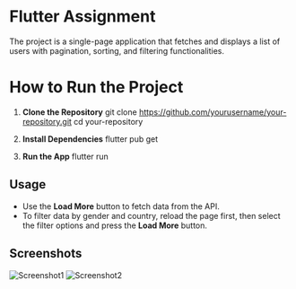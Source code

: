 # Flutter Assignment

The project is a single-page application that fetches and displays a list of users with pagination, sorting, and filtering functionalities.

# How to Run the Project

1. **Clone the Repository**
    git clone https://github.com/yourusername/your-repository.git
    cd your-repository

2. **Install Dependencies**
    flutter pub get

3. **Run the App**
    flutter run

## Usage

- Use the **Load More** button to fetch data from the API.
- To filter data by gender and country, reload the page first, then select the filter options and press the **Load More** button.

## Screenshots

![Screenshot1](screenshots/screenshot1.png)
![Screenshot2](screenshots/screenshot2.png)


